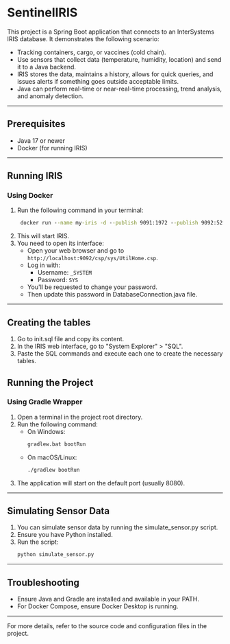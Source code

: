 # SentinelIRIS

This project is a Spring Boot application that connects to an InterSystems IRIS database. 
It demonstrates the following scenario:
- Tracking containers, cargo, or vaccines (cold chain).
- Use sensors that collect data (temperature, humidity, location) and send it to a Java backend. 
- IRIS stores the data, maintains a history, allows for quick queries, and issues alerts if something goes outside acceptable limits. 
- Java can perform real-time or near-real-time processing, trend analysis, and anomaly detection.

---

## Prerequisites
- Java 17 or newer
- Docker (for running IRIS)

---

## Running IRIS

### Using Docker
1. Run the following command in your terminal:
   ```cmd
    docker run --name my-iris -d --publish 9091:1972 --publish 9092:52773 intersystems/iris-community:latest-cd
   ```
2. This will start IRIS.
3. You need to open its interface:
    - Open your web browser and go to `http://localhost:9092/csp/sys/UtilHome.csp`.
    - Log in with:
      - Username: `_SYSTEM`
      - Password: `SYS`
    - You'll be requested to change your password.
    - Then update this password in DatabaseConnection.java file.

---

## Creating the tables

1. Go to init.sql file and copy its content.
2. In the IRIS web interface, go to "System Explorer" > "SQL".
3. Paste the SQL commands and execute each one to create the necessary tables.

## Running the Project

### Using Gradle Wrapper
1. Open a terminal in the project root directory.
2. Run the following command:
   - On Windows:
     ```cmd
     gradlew.bat bootRun
     ```
   - On macOS/Linux:
     ```sh
     ./gradlew bootRun
     ```
3. The application will start on the default port (usually 8080).

---

## Simulating Sensor Data

1. You can simulate sensor data by running the simulate_sensor.py script.
2. Ensure you have Python installed.
3. Run the script:
    ```sh
    python simulate_sensor.py
    ```
---

## Troubleshooting
- Ensure Java and Gradle are installed and available in your PATH.
- For Docker Compose, ensure Docker Desktop is running.

---

For more details, refer to the source code and configuration files in the project.

